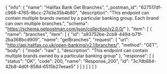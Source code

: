 {
  "info": {
    "name": "Halifax Bank Get Branches",
    "_postman_id": "627517df-c968-4765-9bcc-27d3e35b4b80",
    "description": "This endpoint can contain multiple brands owned by a particular banking group. Each brand can own multiple branches.",
    "schema": "https://schema.getpostman.com/json/collection/v2.0.0/"
  },
  "item": [
    {
      "name": "branches",
      "item": [
        {
          "id": "a93752be-2cb8-449d-b71f-2ba368bcd909",
          "name": "getBranches",
          "request": {
            "url": "http://api.halifax.co.uk/open-banking/v2.1/branches/",
            "method": "GET",
            "body": {
              "mode": "raw"
            },
            "description": "This endpoint can contain multiple brands owned by a particular banking group"
          },
          "response": [
            {
              "status": "OK",
              "code": 200,
              "name": "Response_200",
              "id": "3c7db684-42b8-4d0f-858d-6515b27eeae5"
            }
          ]
        }
      ]
    }
  ]
}